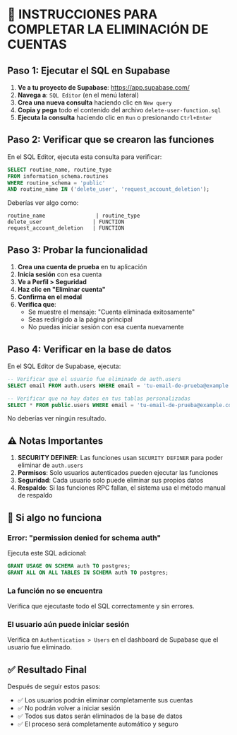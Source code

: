 # 🚀 INSTRUCCIONES PARA COMPLETAR LA ELIMINACIÓN DE CUENTAS

## Paso 1: Ejecutar el SQL en Supabase

1. **Ve a tu proyecto de Supabase**: https://app.supabase.com/
2. **Navega a**: `SQL Editor` (en el menú lateral)
3. **Crea una nueva consulta** haciendo clic en `New query`
4. **Copia y pega** todo el contenido del archivo `delete-user-function.sql`
5. **Ejecuta la consulta** haciendo clic en `Run` o presionando `Ctrl+Enter`

## Paso 2: Verificar que se crearon las funciones

En el SQL Editor, ejecuta esta consulta para verificar:

```sql
SELECT routine_name, routine_type 
FROM information_schema.routines 
WHERE routine_schema = 'public' 
AND routine_name IN ('delete_user', 'request_account_deletion');
```

Deberías ver algo como:
```
routine_name                | routine_type
delete_user                | FUNCTION
request_account_deletion   | FUNCTION
```

## Paso 3: Probar la funcionalidad

1. **Crea una cuenta de prueba** en tu aplicación
2. **Inicia sesión** con esa cuenta
3. **Ve a Perfil > Seguridad**
4. **Haz clic en "Eliminar cuenta"**
5. **Confirma en el modal**
6. **Verifica que**:
   - Se muestre el mensaje: "Cuenta eliminada exitosamente"
   - Seas redirigido a la página principal
   - No puedas iniciar sesión con esa cuenta nuevamente

## Paso 4: Verificar en la base de datos

En el SQL Editor de Supabase, ejecuta:

```sql
-- Verificar que el usuario fue eliminado de auth.users
SELECT email FROM auth.users WHERE email = 'tu-email-de-prueba@example.com';

-- Verificar que no hay datos en tus tablas personalizadas
SELECT * FROM public.users WHERE email = 'tu-email-de-prueba@example.com';
```

No deberías ver ningún resultado.

## ⚠️ Notas Importantes

1. **SECURITY DEFINER**: Las funciones usan `SECURITY DEFINER` para poder eliminar de `auth.users`
2. **Permisos**: Solo usuarios autenticados pueden ejecutar las funciones
3. **Seguridad**: Cada usuario solo puede eliminar sus propios datos
4. **Respaldo**: Si las funciones RPC fallan, el sistema usa el método manual de respaldo

## 🔧 Si algo no funciona

### Error: "permission denied for schema auth"
Ejecuta este SQL adicional:
```sql
GRANT USAGE ON SCHEMA auth TO postgres;
GRANT ALL ON ALL TABLES IN SCHEMA auth TO postgres;
```

### La función no se encuentra
Verifica que ejecutaste todo el SQL correctamente y sin errores.

### El usuario aún puede iniciar sesión
Verifica en `Authentication > Users` en el dashboard de Supabase que el usuario fue eliminado.

## ✅ Resultado Final

Después de seguir estos pasos:
- ✅ Los usuarios podrán eliminar completamente sus cuentas
- ✅ No podrán volver a iniciar sesión
- ✅ Todos sus datos serán eliminados de la base de datos
- ✅ El proceso será completamente automático y seguro
